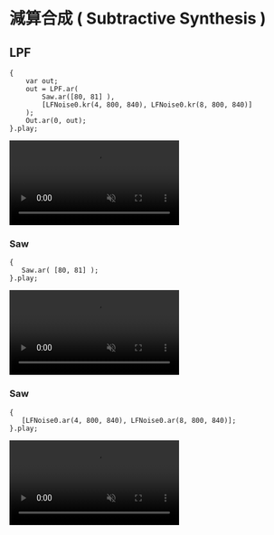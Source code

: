 # 減算合成 ( Subtractive Synthesis )

## LPF

```superCollider
{
    var out;
    out = LPF.ar(
        Saw.ar([80, 81] ),
        [LFNoise0.kr(4, 800, 840), LFNoise0.kr(8, 800, 840)]
    );
    Out.ar(0, out);
}.play;

```
<div><video controls src="https://amami-harhid.github.io/superColliderMovies/subtractive/LPF_01.mp4" muted="false"></video></div>

### Saw
```superCollider
{
   Saw.ar( [80, 81] );
}.play;
```
<div><video controls src="https://amami-harhid.github.io/superColliderMovies/subtractive/LPF_02.mp4" muted="false"></video></div>

### Saw
```superCollider
{
   [LFNoise0.ar(4, 800, 840), LFNoise0.ar(8, 800, 840)];
}.play;
```
<div><video controls src="https://amami-harhid.github.io/superColliderMovies/subtractive/LPF_03.mp4" muted="false"></video></div>
